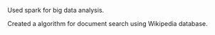 Used spark for big data analysis.

Created a algorithm for document search using Wikipedia database.
